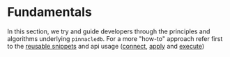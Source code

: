 # Fundamentals

In this section, we try and guide developers through the principles and algorithms underlying `pinnacledb`.
For a more "how-to" approach refer first to the [reusable snippets](../reusable_snippets/) and api usage ([connect](../connect_api), [apply](../apply_api) and [execute](../execute_api/))